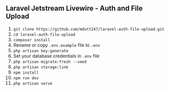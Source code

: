 ## Laravel Jetstream Livewire - Auth and File Upload
1. `git clone https://github.com/mdutt247/laravel-auth-file-upload.git`
2. `cd laravel-auth-file-upload`
3. `composer install`
4. Rename or copy `.env.example` file to `.env`
5. `php artisan key:generate`
6. Set your database credentials in `.env` file
7. `php artisan migrate:fresh --seed`
8. `php artisan storage:link`
9. `npm install`
10. `npm run dev`
11. `php artisan serve`
